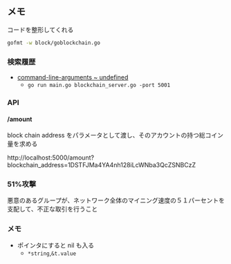 ## メモ
コードを整形してくれる

```sh
gofmt -w block/goblockchain.go
```

### 検索履歴
- [command-line-arguments ~ undefined](https://qiita.com/kosukeKK/items/abb208fd0bbd3744ddfb)
  - `go run main.go blockchain_server.go -port 5001`


### API

#### /amount
block chain address をパラメータとして渡し、そのアカウントの持つ総コイン量を求める

http://localhost:5000/amount?blockchain_address=1DSTFJMa4YA4nh128iLcWNba3QcZSNBCzZ


### 51%攻撃
悪意のあるグループが、ネットワーク全体のマイニング速度の５１パーセントを支配して、不正な取引を行うこと

### メモ
- ポインタにすると nil も入る
  - `*string`,`&t.value`
